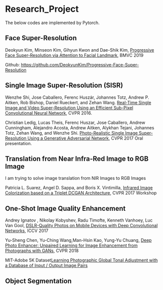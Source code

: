 # Research_Project
The below codes are implemented by Pytorch.

## Face Super-Resolution
Deokyun Kim, Minseon Kim, Gihyun Kwon and Dae-Shik Kim, [Progressive Face Super-Resolution via Attention to Facial Landmark](https://arxiv.org/abs/1908.08239), BMVC 2019

Github: https://github.com/DeokyunKim/Progressive-Face-Super-Resolution

## Single Image Super-Resolution (SISR)

Wenzhe Shi, Jose Caballero, Ferenc Huszár, Johannes Totz, Andrew P. Aitken, Rob Bishop, Daniel Rueckert, and Zehan Wang. [Real-Time Single Image and Video Super-Resolution Using an Efficient Sub-Pixel Convolutional Neural Network](https://arxiv.org/abs/1609.05158), CVPR 2016.

Christian Ledig, Lucas Theis, Ferenc Huszar, Jose Caballero, Andrew Cunningham, Alejandro Acosta, Andrew Aitken, Alykhan Tejani, Johannes Totz, Zehan Wang, and Wenzhe Shi. [Photo-Realistic Single Image Super-Resolution Using a Generative Adversarial Network](https://arxiv.org/abs/1609.04802), CVPR 2017 Oral presentation.

## Translation from Near Infra-Red Image to RGB Image

I am trying to solve image translation from NIR Images to RGB Images 

Patricia L. Suarez, Angel D. Sappa, and Boris X. Vintimilla, [Infrared Image Colorization based on a Triplet DCGAN Architecture](http://openaccess.thecvf.com/content_cvpr_2017_workshops/w3/papers/Suarez_Infrared_Image_Colorization_CVPR_2017_paper.pdf), CVPR 2017 Workshop


## One-Shot Image Quality Enhancement

Andrey Ignatov , Nikolay Kobyshev, Radu Timofte, Kenneth Vanhoey, Luc Van Gool, [DSLR-Quality Photos on Mobile Devices with Deep Convolutional Networks](http://www.vision.ee.ethz.ch/~timofter/publications/Ignatov-ICCV-2017.pdf), ICCV 2017

Yu-Sheng Chen, Yu-Ching Wang,Man-Hsin Kao, Yung-Yu Chuang, [Deep Photo Enhancer: Unpaired Learning for Image Enhancement from Photographs with GANs](https://www.cmlab.csie.ntu.edu.tw/project/Deep-Photo-Enhancer/CVPR-2018-DPE.pdf), CVPR 2018

MIT-Adobe 5K Dataset[Learning Photographic Global Tonal Adjustment with a Database of Input / Output Image Pairs](https://data.csail.mit.edu/graphics/fivek/)

## Object Segmentation
